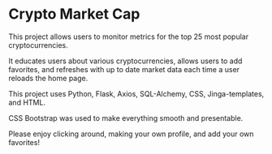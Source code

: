 
# Crypto Market Cap

This project allows users to monitor metrics for the top 25 most popular cryptocurrencies.

It educates users about various cryptocurrencies, allows users to add favorites, and refreshes with up to date market data each time a user reloads the home page. 

This project uses Python, Flask, Axios, SQL-Alchemy, CSS, Jinga-templates, and HTML. 

CSS Bootstrap was used to make everything smooth and presentable. 

Please enjoy clicking around, making your own profile, and add your own favorites!